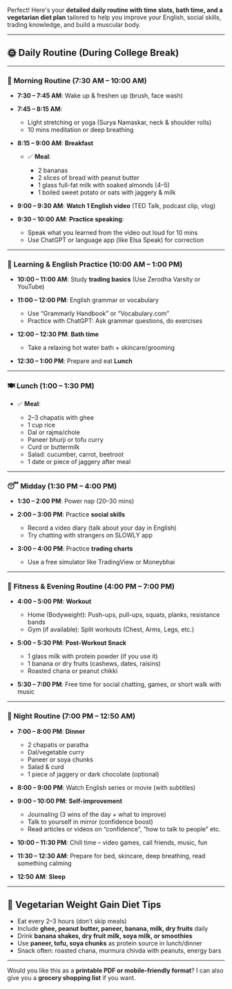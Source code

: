 Perfect! Here's your **detailed daily routine with time slots, bath time, and a vegetarian diet plan** tailored to help you improve your English, social skills, trading knowledge, and build a muscular body.

---

## 🌞 **Daily Routine (During College Break)**

---

### 🌅 **Morning Routine (7:30 AM – 10:00 AM)**

* **7:30 – 7:45 AM**: Wake up & freshen up (brush, face wash)
* **7:45 – 8:15 AM**:

  * Light stretching or yoga (Surya Namaskar, neck & shoulder rolls)
  * 10 mins meditation or deep breathing
* **8:15 – 9:00 AM**: **Breakfast**

  * ✅ **Meal**:

    * 2 bananas
    * 2 slices of bread with peanut butter
    * 1 glass full-fat milk with soaked almonds (4–5)
    * 1 boiled sweet potato or oats with jaggery & milk
* **9:00 – 9:30 AM**: **Watch 1 English video** (TED Talk, podcast clip, vlog)
* **9:30 – 10:00 AM**: **Practice speaking**:

  * Speak what you learned from the video out loud for 10 mins
  * Use ChatGPT or language app (like Elsa Speak) for correction

---

### 🧠 **Learning & English Practice (10:00 AM – 1:00 PM)**

* **10:00 – 11:00 AM**: Study **trading basics** (Use Zerodha Varsity or YouTube)
* **11:00 – 12:00 PM**: English grammar or vocabulary

  * Use “Grammarly Handbook” or “Vocabulary.com”
  * Practice with ChatGPT: Ask grammar questions, do exercises
* **12:00 – 12:30 PM**: **Bath time**

  * Take a relaxing hot water bath + skincare/grooming
* **12:30 – 1:00 PM**: Prepare and eat **Lunch**

---

### 🍽️ **Lunch (1:00 – 1:30 PM)**

* ✅ **Meal**:

  * 2–3 chapatis with ghee
  * 1 cup rice
  * Dal or rajma/chole
  * Paneer bhurji or tofu curry
  * Curd or buttermilk
  * Salad: cucumber, carrot, beetroot
  * 1 date or piece of jaggery after meal

---

### 😴 **Midday (1:30 PM – 4:00 PM)**

* **1:30 – 2:00 PM**: Power nap (20–30 mins)
* **2:00 – 3:00 PM**: Practice **social skills**

  * Record a video diary (talk about your day in English)
  * Try chatting with strangers on SLOWLY app
* **3:00 – 4:00 PM**: Practice **trading charts**

  * Use a free simulator like TradingView or Moneybhai

---

### 💪 **Fitness & Evening Routine (4:00 PM – 7:00 PM)**

* **4:00 – 5:00 PM**: **Workout**

  * Home (Bodyweight): Push-ups, pull-ups, squats, planks, resistance bands
  * Gym (if available): Split workouts (Chest, Arms, Legs, etc.)
* **5:00 – 5:30 PM**: **Post-Workout Snack**

  * 1 glass milk with protein powder (if you use it)
  * 1 banana or dry fruits (cashews, dates, raisins)
  * Roasted chana or peanut chikki
* **5:30 – 7:00 PM**: Free time for social chatting, games, or short walk with music

---

### 🌙 **Night Routine (7:00 PM – 12:50 AM)**

* **7:00 – 8:00 PM**: **Dinner**

  * 2 chapatis or paratha
  * Dal/vegetable curry
  * Paneer or soya chunks
  * Salad & curd
  * 1 piece of jaggery or dark chocolate (optional)
* **8:00 – 9:00 PM**: Watch English series or movie (with subtitles)
* **9:00 – 10:00 PM**: **Self-improvement**

  * Journaling (3 wins of the day + what to improve)
  * Talk to yourself in mirror (confidence boost)
  * Read articles or videos on “confidence”, “how to talk to people” etc.
* **10:00 – 11:30 PM**: Chill time – video games, call friends, music, fun
* **11:30 – 12:30 AM**: Prepare for bed, skincare, deep breathing, read something calming
* **12:50 AM**: **Sleep**

---

## 🥗 **Vegetarian Weight Gain Diet Tips**

* Eat every 2–3 hours (don’t skip meals)
* Include **ghee, peanut butter, paneer, banana, milk, dry fruits** daily
* Drink **banana shakes, dry fruit milk, soya milk, or smoothies**
* Use **paneer, tofu, soya chunks** as protein source in lunch/dinner
* Snack often: roasted chana, murmura chivda with peanuts, energy bars

---

Would you like this as a **printable PDF or mobile-friendly format**? I can also give you a **grocery shopping list** if you want.
